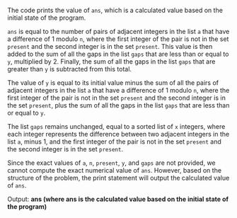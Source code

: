 The code prints the value of `ans`, which is a calculated value based on the initial state of the program.

`ans` is equal to the number of pairs of adjacent integers in the list `a` that have a difference of 1 modulo `n`, where the first integer of the pair is not in the set `present` and the second integer is in the set `present`. This value is then added to the sum of all the gaps in the list `gaps` that are less than or equal to `y`, multiplied by 2. Finally, the sum of all the gaps in the list `gaps` that are greater than `y` is subtracted from this total.

The value of `y` is equal to its initial value minus the sum of all the pairs of adjacent integers in the list `a` that have a difference of 1 modulo `n`, where the first integer of the pair is not in the set `present` and the second integer is in the set `present`, plus the sum of all the gaps in the list `gaps` that are less than or equal to `y`.

The list `gaps` remains unchanged, equal to a sorted list of `x` integers, where each integer represents the difference between two adjacent integers in the list `a`, minus 1, and the first integer of the pair is not in the set `present` and the second integer is in the set `present`.

Since the exact values of `a`, `n`, `present`, `y`, and `gaps` are not provided, we cannot compute the exact numerical value of `ans`. However, based on the structure of the problem, the print statement will output the calculated value of `ans`.

Output: **ans (where ans is the calculated value based on the initial state of the program)**
